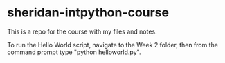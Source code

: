 # sheridan-intpython-course

This is a repo for the course with my files and notes.

To run the Hello World script, navigate to the Week 2 folder, then from the
command prompt type "python helloworld.py".
